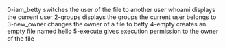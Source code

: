 0-iam_betty switches the user of the file to another user
whoami displays the current user
2-groups displays the groups the current user belongs to
3-new_owner changes the owner of a file to betty
4-empty creates an empty file named hello
5-execute gives execution permission to the owner of the file